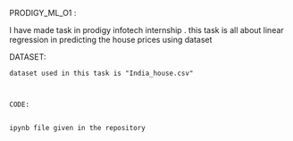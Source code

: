 PRODIGY_ML_O1 : 
   
   
   I have made task in prodigy infotech internship . this task is all about linear regression in predicting the house prices using dataset




   DATASET:

    dataset used in this task is "India_house.csv"



    CODE:


    ipynb file given in the repository

